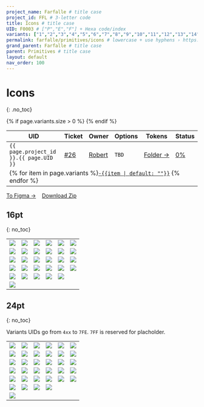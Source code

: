 ```yaml
---
project_name: Farfalle # title case
project_id: FFL # 3-letter code
title: Icons # title case
UID: F0003 # ["P","E","F"] + Hexa code/index
variants: ["1","2","3","4","5","6","7","8","9","10","11","12","13","14","15","16","17","18","19","20","21","22","23","24","25","26","27","28","29","30","31","32","33","34","35","36","37","38","39","40","41","42","43","44","45","46","47","48","49","50","51","52","53","54","55","56","57","58","59","60","61","62","63","64","65"] # all variants index
permalink: farfalle/primitives/icons # lowercase + use hyphens › https://tinyurl.com/27kmc4rb
grand_parent: Farfalle # title case
parent: Primitives # title case
layout: default
nav_order: 100
---
```


<!-- FIXME — ↑↓ not clear where "3FF" and "7FF" are represented, in the local SVG yup but not inside the Zip archive  -->

# Icons
{: .no_toc}

<table class="headTopBorder">
  <thead>
    <tr>
      <th>UID</th>
      <th>Ticket</th>
      <th>Owner</th>
      <th>Options</th>
      <th>Tokens</th>
      <th>Status</th>
    </tr>
  </thead>
  <tbody>
    <tr>
      <td><code>{{ page.project_id }}.{{ page.UID }}</code></td>
      <td><a href="https://github.com/yummly/pasta/issues/26">&#35;26</a></td>
      <td><a href="https://github.com/robert-ANML">Robert</a></td>
      <td><span data-toolclip='TBD'><code>TBD</code></span></td>
      <td><a href="{{ site.url }}/pasta/assets/projects/{{ page.project_id }}/tokens/">Folder&nbsp;→</a></td>
      <td><a href="#accessibility-status"><span id="statusWidget"></span><span>0%</span></a></td>
    </tr>
    {% if page.variants.size > 0 %}
    <tr>
      <td colspan="6" class="pageHeaderVariantsRow">
        {% for item in page.variants %}<a href="#{{ page.UID }}-{{item}}"><code>-{{item | default: ""}}</code></a> {% endfor %}
      </td>
    </tr>
    {% endif %}
  </tbody>
</table>


<a href="https://www.figma.com/file/le9hbXPWmA55qUA7a7otgH/?node-id=1932%3A89439" class="btn iconed figmaBadge">To Figma →</a> &nbsp;&nbsp; <a href="{{site.baseurl}}/assets/projects/{{page.project_id}}/assets/YPL.FFL.TKUI_D.icons-220520.zip" class="btn iconed downloadBadge">Download Zip</a>

<!-- - TOC
{:toc} -->

## 16pt
{: no_toc}

<table class="tableOfIcons">
  <!-- <caption>my caption</caption> -->
  <!-- <thead>
    <tr>
      <th>Column</th>
      <th>Column</th>
      <th>Column</th>
      <th>Column</th>
      <th>Column</th>
      <th>Column</th>
      <th>Column</th>
      <th>Column</th>
      <th>Column</th>
      <th>Column</th>
    </tr>
  </thead> -->
  <tbody>
    <tr>
      <td id="F0003-1"><span data-toolclip='YPL.FFL.TKUI_D.F0003-1'><img src="{{site.baseurl}}/assets/projects/{{page.project_id}}/images/icons/stripped/YPL.FFL.TKUI_D.F0003-1.svg"></span></td>
      <td id="F0003-2"><span data-toolclip='YPL.FFL.TKUI_D.F0003-2'><img src="{{site.baseurl}}/assets/projects/{{page.project_id}}/images/icons/stripped/YPL.FFL.TKUI_D.F0003-2.svg"></span></td>
      <td id="F0003-3"><span data-toolclip='YPL.FFL.TKUI_D.F0003-3'><img src="{{site.baseurl}}/assets/projects/{{page.project_id}}/images/icons/stripped/YPL.FFL.TKUI_D.F0003-3.svg"></span></td>
      <td id="F0003-4"><span data-toolclip='YPL.FFL.TKUI_D.F0003-4'><img src="{{site.baseurl}}/assets/projects/{{page.project_id}}/images/icons/stripped/YPL.FFL.TKUI_D.F0003-4.svg"></span></td>
      <td id="F0003-5"><span data-toolclip='YPL.FFL.TKUI_D.F0003-5'><img src="{{site.baseurl}}/assets/projects/{{page.project_id}}/images/icons/stripped/YPL.FFL.TKUI_D.F0003-6.svg"></span></td>
      <td id="F0003-6"><span data-toolclip='YPL.FFL.TKUI_D.F0003-7'><img src="{{site.baseurl}}/assets/projects/{{page.project_id}}/images/icons/stripped/YPL.FFL.TKUI_D.F0003-7.svg"></span></td>
    </tr>
    <tr>
      <td id="F0003-7"><span data-toolclip='YPL.FFL.TKUI_D.F0003-7'><img src="{{site.baseurl}}/assets/projects/{{page.project_id}}/images/icons/stripped/YPL.FFL.TKUI_D.F0003-7.svg"></span></td>
      <td id="F0003-8"><span data-toolclip='YPL.FFL.TKUI_D.F0003-8'><img src="{{site.baseurl}}/assets/projects/{{page.project_id}}/images/icons/stripped/YPL.FFL.TKUI_D.F0003-8.svg"></span></td>
      <td id="F0003-9"><span data-toolclip='YPL.FFL.TKUI_D.F0003-9'><img src="{{site.baseurl}}/assets/projects/{{page.project_id}}/images/icons/stripped/YPL.FFL.TKUI_D.F0003-9.svg"></span></td>
      <td id="F0003-10"><span data-toolclip='YPL.FFL.TKUI_D.F0003-10'><img src="{{site.baseurl}}/assets/projects/{{page.project_id}}/images/icons/stripped/YPL.FFL.TKUI_D.F0003-10.svg"></span></td>
      <td id="F0003-11"><span data-toolclip='YPL.FFL.TKUI_D.F0003-11'><img src="{{site.baseurl}}/assets/projects/{{page.project_id}}/images/icons/stripped/YPL.FFL.TKUI_D.F0003-11.svg"></span></td>
      <td id="F0003-12"><span data-toolclip='YPL.FFL.TKUI_D.F0003-12'><img src="{{site.baseurl}}/assets/projects/{{page.project_id}}/images/icons/stripped/YPL.FFL.TKUI_D.F0003-12.svg"></span></td>
    </tr>
    <tr>
      <td id="F0003-13"><span data-toolclip='YPL.FFL.TKUI_D.F0003-13'><img src="{{site.baseurl}}/assets/projects/{{page.project_id}}/images/icons/stripped/YPL.FFL.TKUI_D.F0003-13.svg"></span></td>
      <td id="F0003-14"><span data-toolclip='YPL.FFL.TKUI_D.F0003-14'><img src="{{site.baseurl}}/assets/projects/{{page.project_id}}/images/icons/stripped/YPL.FFL.TKUI_D.F0003-14.svg"></span></td>
      <td id="F0003-15"><span data-toolclip='YPL.FFL.TKUI_D.F0003-15'><img src="{{site.baseurl}}/assets/projects/{{page.project_id}}/images/icons/stripped/YPL.FFL.TKUI_D.F0003-15.svg"></span></td>
      <td id="F0003-16"><span data-toolclip='YPL.FFL.TKUI_D.F0003-16'><img src="{{site.baseurl}}/assets/projects/{{page.project_id}}/images/icons/stripped/YPL.FFL.TKUI_D.F0003-16.svg"></span></td>
      <td id="F0003-17"><span data-toolclip='YPL.FFL.TKUI_D.F0003-17'><img src="{{site.baseurl}}/assets/projects/{{page.project_id}}/images/icons/stripped/YPL.FFL.TKUI_D.F0003-17.svg"></span></td>
      <td id="F0003-18"><span data-toolclip='YPL.FFL.TKUI_D.F0003-18'><img src="{{site.baseurl}}/assets/projects/{{page.project_id}}/images/icons/stripped/YPL.FFL.TKUI_D.F0003-18.svg"></span></td>
    </tr>
    <tr>
      <td id="F0003-19"><span data-toolclip='YPL.FFL.TKUI_D.F0003-19'><img src="{{site.baseurl}}/assets/projects/{{page.project_id}}/images/icons/stripped/YPL.FFL.TKUI_D.F0003-19.svg"></span></td>
      <td id="F0003-20"><span data-toolclip='YPL.FFL.TKUI_D.F0003-20'><img src="{{site.baseurl}}/assets/projects/{{page.project_id}}/images/icons/stripped/YPL.FFL.TKUI_D.F0003-20.svg"></span></td>
      <td id="F0003-21"><span data-toolclip='YPL.FFL.TKUI_D.F0003-21'><img src="{{site.baseurl}}/assets/projects/{{page.project_id}}/images/icons/stripped/YPL.FFL.TKUI_D.F0003-21.svg"></span></td>
      <td id="F0003-22"><span data-toolclip='YPL.FFL.TKUI_D.F0003-22'><img src="{{site.baseurl}}/assets/projects/{{page.project_id}}/images/icons/stripped/YPL.FFL.TKUI_D.F0003-22.svg"></span></td>
      <td id="F0003-23"><span data-toolclip='YPL.FFL.TKUI_D.F0003-23'><img src="{{site.baseurl}}/assets/projects/{{page.project_id}}/images/icons/stripped/YPL.FFL.TKUI_D.F0003-23.svg"></span></td>
      <td id="F0003-24"><span data-toolclip='YPL.FFL.TKUI_D.F0003-24'><img src="{{site.baseurl}}/assets/projects/{{page.project_id}}/images/icons/stripped/YPL.FFL.TKUI_D.F0003-24.svg"></span></td>
    </tr>
    <tr>
      <td id="F0003-25"><span data-toolclip='YPL.FFL.TKUI_D.F0003-25'><img src="{{site.baseurl}}/assets/projects/{{page.project_id}}/images/icons/stripped/YPL.FFL.TKUI_D.F0003-25.svg"></span></td>
      <td id="F0003-26"><span data-toolclip='YPL.FFL.TKUI_D.F0003-26'><img src="{{site.baseurl}}/assets/projects/{{page.project_id}}/images/icons/stripped/YPL.FFL.TKUI_D.F0003-26.svg"></span></td>
      <td id="F0003-27"><span data-toolclip='YPL.FFL.TKUI_D.F0003-27'><img src="{{site.baseurl}}/assets/projects/{{page.project_id}}/images/icons/stripped/YPL.FFL.TKUI_D.F0003-27.svg"></span></td>
      <td id="F0003-28"><span data-toolclip='YPL.FFL.TKUI_D.F0003-28'><img src="{{site.baseurl}}/assets/projects/{{page.project_id}}/images/icons/stripped/YPL.FFL.TKUI_D.F0003-28.svg"></span></td>
      <td id="F0003-29"><span data-toolclip='YPL.FFL.TKUI_D.F0003-29'><img src="{{site.baseurl}}/assets/projects/{{page.project_id}}/images/icons/stripped/YPL.FFL.TKUI_D.F0003-29.svg"></span></td>
      <td id="F0003-xxx"></td>
    </tr>
    <tr>
      <td id="F0003-3FF"><span data-toolclip='YPL.FFL.TKUI_D.F0003-3FF'><img src="{{site.baseurl}}/assets/projects/{{page.project_id}}/images/icons/stripped/YPL.FFL.TKUI_D.F0003-3FF.svg"></span></td>  
    </tr>    
  </tbody>
</table>

## 24pt
{: no_toc}

Variants UIDs go from `4xx` to `7FE`. `7FF` is reserved for placholder.


<table class="tableOfIcons">
  <tbody>
    <tr>
      <td id="F0003-30"><span data-toolclip='YPL.FFL.TKUI_D.F0003-30'><img src="{{site.baseurl}}/assets/projects/{{page.project_id}}/images/icons/stripped/YPL.FFL.TKUI_D.F0003-30.svg"></span></td>
      <td id="F0003-31"><span data-toolclip='YPL.FFL.TKUI_D.F0003-31'><img src="{{site.baseurl}}/assets/projects/{{page.project_id}}/images/icons/stripped/YPL.FFL.TKUI_D.F0003-31.svg"></span></td>
      <td id="F0003-32"><span data-toolclip='YPL.FFL.TKUI_D.F0003-32'><img src="{{site.baseurl}}/assets/projects/{{page.project_id}}/images/icons/stripped/YPL.FFL.TKUI_D.F0003-32.svg"></span></td>
      <td id="F0003-33"><span data-toolclip='YPL.FFL.TKUI_D.F0003-33'><img src="{{site.baseurl}}/assets/projects/{{page.project_id}}/images/icons/stripped/YPL.FFL.TKUI_D.F0003-33.svg"></span></td>
      <td id="F0003-34"><span data-toolclip='YPL.FFL.TKUI_D.F0003-34'><img src="{{site.baseurl}}/assets/projects/{{page.project_id}}/images/icons/stripped/YPL.FFL.TKUI_D.F0003-34.svg"></span></td>
      <td id="F0003-35"><span data-toolclip='YPL.FFL.TKUI_D.F0003-35'><img src="{{site.baseurl}}/assets/projects/{{page.project_id}}/images/icons/stripped/YPL.FFL.TKUI_D.F0003-35.svg"></span></td>
    </tr>
    <tr>
      <td id="F0003-36"><span data-toolclip='YPL.FFL.TKUI_D.F0003-36'><img src="{{site.baseurl}}/assets/projects/{{page.project_id}}/images/icons/stripped/YPL.FFL.TKUI_D.F0003-36.svg"></span></td>
      <td id="F0003-37"><span data-toolclip='YPL.FFL.TKUI_D.F0003-37'><img src="{{site.baseurl}}/assets/projects/{{page.project_id}}/images/icons/stripped/YPL.FFL.TKUI_D.F0003-37.svg"></span></td>
      <td id="F0003-38"><span data-toolclip='YPL.FFL.TKUI_D.F0003-38'><img src="{{site.baseurl}}/assets/projects/{{page.project_id}}/images/icons/stripped/YPL.FFL.TKUI_D.F0003-38.svg"></span></td>
      <td id="F0003-39"><span data-toolclip='YPL.FFL.TKUI_D.F0003-39'><img src="{{site.baseurl}}/assets/projects/{{page.project_id}}/images/icons/stripped/YPL.FFL.TKUI_D.F0003-39.svg"></span></td>
      <td id="F0003-40"><span data-toolclip='YPL.FFL.TKUI_D.F0003-40'><img src="{{site.baseurl}}/assets/projects/{{page.project_id}}/images/icons/stripped/YPL.FFL.TKUI_D.F0003-40.svg"></span></td>
      <td id="F0003-41"><span data-toolclip='YPL.FFL.TKUI_D.F0003-41'><img src="{{site.baseurl}}/assets/projects/{{page.project_id}}/images/icons/stripped/YPL.FFL.TKUI_D.F0003-41.svg"></span></td>
    </tr>
    <tr>
      <td id="F0003-42"><span data-toolclip='YPL.FFL.TKUI_D.F0003-42'><img src="{{site.baseurl}}/assets/projects/{{page.project_id}}/images/icons/stripped/YPL.FFL.TKUI_D.F0003-42.svg"></span></td>
      <td id="F0003-43"><span data-toolclip='YPL.FFL.TKUI_D.F0003-43'><img src="{{site.baseurl}}/assets/projects/{{page.project_id}}/images/icons/stripped/YPL.FFL.TKUI_D.F0003-43.svg"></span></td>
      <td id="F0003-44"><span data-toolclip='YPL.FFL.TKUI_D.F0003-44'><img src="{{site.baseurl}}/assets/projects/{{page.project_id}}/images/icons/stripped/YPL.FFL.TKUI_D.F0003-44.svg"></span></td>
      <td id="F0003-45"><span data-toolclip='YPL.FFL.TKUI_D.F0003-45'><img src="{{site.baseurl}}/assets/projects/{{page.project_id}}/images/icons/stripped/YPL.FFL.TKUI_D.F0003-45.svg"></span></td>
      <td id="F0003-46"><span data-toolclip='YPL.FFL.TKUI_D.F0003-46'><img src="{{site.baseurl}}/assets/projects/{{page.project_id}}/images/icons/stripped/YPL.FFL.TKUI_D.F0003-46.svg"></span></td>
      <td id="F0003-47"><span data-toolclip='YPL.FFL.TKUI_D.F0003-47'><img src="{{site.baseurl}}/assets/projects/{{page.project_id}}/images/icons/stripped/YPL.FFL.TKUI_D.F0003-47.svg"></span></td>
    </tr>
    <tr>
      <td id="F0003-48"><span data-toolclip='YPL.FFL.TKUI_D.F0003-48'><img src="{{site.baseurl}}/assets/projects/{{page.project_id}}/images/icons/stripped/YPL.FFL.TKUI_D.F0003-48.svg"></span></td>
      <td id="F0003-49"><span data-toolclip='YPL.FFL.TKUI_D.F0003-49'><img src="{{site.baseurl}}/assets/projects/{{page.project_id}}/images/icons/stripped/YPL.FFL.TKUI_D.F0003-49.svg"></span></td>
      <td id="F0003-50"><span data-toolclip='YPL.FFL.TKUI_D.F0003-50'><img src="{{site.baseurl}}/assets/projects/{{page.project_id}}/images/icons/stripped/YPL.FFL.TKUI_D.F0003-50.svg"></span></td>
      <td id="F0003-51"><span data-toolclip='YPL.FFL.TKUI_D.F0003-51'><img src="{{site.baseurl}}/assets/projects/{{page.project_id}}/images/icons/stripped/YPL.FFL.TKUI_D.F0003-51.svg"></span></td>
      <td id="F0003-52"><span data-toolclip='YPL.FFL.TKUI_D.F0003-52'><img src="{{site.baseurl}}/assets/projects/{{page.project_id}}/images/icons/stripped/YPL.FFL.TKUI_D.F0003-52.svg"></span></td>
      <td id="F0003-53"><span data-toolclip='YPL.FFL.TKUI_D.F0003-53'><img src="{{site.baseurl}}/assets/projects/{{page.project_id}}/images/icons/stripped/YPL.FFL.TKUI_D.F0003-53.svg"></span></td>
    </tr>
    <tr>
      <td id="F0003-54"><span data-toolclip='YPL.FFL.TKUI_D.F0003-54'><img src="{{site.baseurl}}/assets/projects/{{page.project_id}}/images/icons/stripped/YPL.FFL.TKUI_D.F0003-54.svg"></span></td>
      <td id="F0003-55"><span data-toolclip='YPL.FFL.TKUI_D.F0003-55'><img src="{{site.baseurl}}/assets/projects/{{page.project_id}}/images/icons/stripped/YPL.FFL.TKUI_D.F0003-55.svg"></span></td>
      <td id="F0003-56"><span data-toolclip='YPL.FFL.TKUI_D.F0003-56'><img src="{{site.baseurl}}/assets/projects/{{page.project_id}}/images/icons/stripped/YPL.FFL.TKUI_D.F0003-56.svg"></span></td>
      <td id="F0003-57"><span data-toolclip='YPL.FFL.TKUI_D.F0003-57'><img src="{{site.baseurl}}/assets/projects/{{page.project_id}}/images/icons/stripped/YPL.FFL.TKUI_D.F0003-57.svg"></span></td>
      <td id="F0003-58"><span data-toolclip='YPL.FFL.TKUI_D.F0003-58'><img src="{{site.baseurl}}/assets/projects/{{page.project_id}}/images/icons/stripped/YPL.FFL.TKUI_D.F0003-58.svg"></span></td>
      <td id="F0003-59"><span data-toolclip='YPL.FFL.TKUI_D.F0003-59'><img src="{{site.baseurl}}/assets/projects/{{page.project_id}}/images/icons/stripped/YPL.FFL.TKUI_D.F0003-59.svg"></span></td>
    </tr>
    <tr>
      <td id="F0003-60"><span data-toolclip='YPL.FFL.TKUI_D.F0003-60'><img src="{{site.baseurl}}/assets/projects/{{page.project_id}}/images/icons/stripped/YPL.FFL.TKUI_D.F0003-60.svg"></span></td>
      <td id="F0003-61"><span data-toolclip='YPL.FFL.TKUI_D.F0003-61'><img src="{{site.baseurl}}/assets/projects/{{page.project_id}}/images/icons/stripped/YPL.FFL.TKUI_D.F0003-61.svg"></span></td>
      <td id="F0003-62"><span data-toolclip='YPL.FFL.TKUI_D.F0003-62'><img src="{{site.baseurl}}/assets/projects/{{page.project_id}}/images/icons/stripped/YPL.FFL.TKUI_D.F0003-62.svg"></span></td>
      <td id="F0003-63"><span data-toolclip='YPL.FFL.TKUI_D.F0003-63'><img src="{{site.baseurl}}/assets/projects/{{page.project_id}}/images/icons/stripped/YPL.FFL.TKUI_D.F0003-63.svg"></span></td>
      <td id="F0003-xxx"></td>
      <td id="F0003-xxx"></td>
    </tr>
    <tr>
      <td id="F0003-7FF"><span data-toolclip='YPL.FFL.TKUI_D.F0003-7FF'><img src="{{site.baseurl}}/assets/projects/{{page.project_id}}/images/icons/stripped/YPL.FFL.TKUI_D.F0003-7FF.svg"></span></td>      
    </tr>  
  </tbody>
</table>
